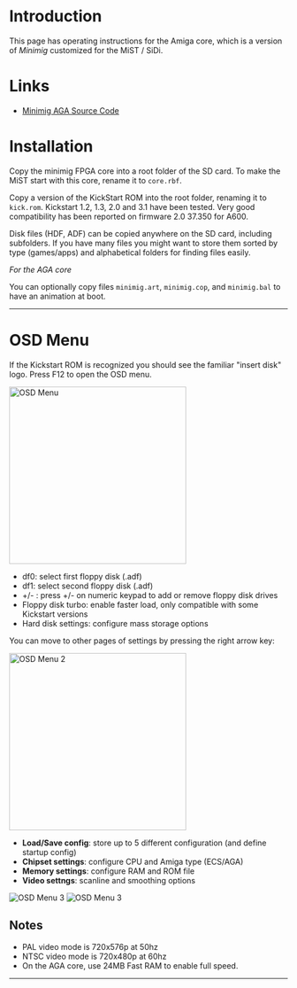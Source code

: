 # Introduction #

This page has operating instructions for the Amiga core, which is a version of _Minimig_ customized for the MiST / SiDi.

# Links #

  * [Minimig AGA Source Code](https://github.com/rkrajnc/minimig-mist)


# Installation #

Copy the minimig FPGA core into a root folder of the SD card. To make the MiST start with this core, rename it to `core.rbf`.

Copy a version of the KickStart ROM into the root folder, renaming it to `kick.rom`. Kickstart 1.2, 1.3, 2.0 and 3.1 have been tested. Very good compatibility has been reported on firmware 2.0 37.350 for A600.

Disk files (HDF, ADF) can be copied anywhere on the SD card, including subfolders.
If you have many files you might want to store them sorted by type (games/apps) and alphabetical folders for finding files easily.

_For the AGA core_

You can optionally copy files `minimig.art`, `minimig.cop`, and `minimig.bal` to have an animation at boot.


---


# OSD Menu #

If the Kickstart ROM is recognized you should see the familiar "insert disk" logo.
Press F12 to open the OSD menu.

<img src='https://raw.githubusercontent.com/wiki/mist-devel/mist-board/img_docs/amiga_start.jpg' title='OSD Menu' width='320px' />

  * df0: select first floppy disk (.adf)
  * df1: select second floppy disk (.adf)
  * +/- : press +/- on numeric keypad to add or remove floppy disk drives
  * Floppy disk turbo: enable faster load, only compatible with some Kickstart versions
  * Hard disk settings: configure mass storage options

You can move to other pages of settings by pressing the right arrow key:

<img src='https://raw.githubusercontent.com/wiki/mist-devel/mist-board/img_docs/amiga_osd2.jpg' title='OSD Menu 2' width='320px' />

  * **Load/Save config**: store up to 5 different configuration (and define startup config)
  * **Chipset settings**: configure CPU and Amiga type (ECS/AGA)
  * **Memory settings**: configure RAM and ROM file
  * **Video settngs**: scanline and smoothing options

<img src='https://raw.githubusercontent.com/wiki/mist-devel/mist-board/img_docs/amiga_osd3.jpg' title='OSD Menu 3' /> <img src='https://raw.githubusercontent.com/wiki/mist-devel/mist-board/img_docs/amiga_osd4.jpg' title='OSD Menu 3' />





## Notes ##

  * PAL video mode is 720x576p at 50hz
  * NTSC video mode is 720x480p at 60hz
  * On the AGA core, use 24MB Fast RAM to enable full speed.


---
